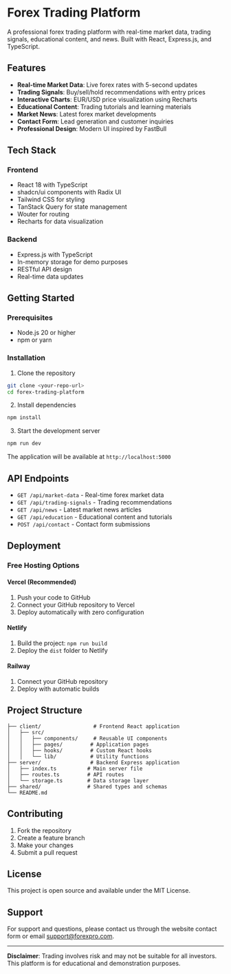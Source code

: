 # Forex Trading Platform

A professional forex trading platform with real-time market data, trading signals, educational content, and news. Built with React, Express.js, and TypeScript.

## Features

- **Real-time Market Data**: Live forex rates with 5-second updates
- **Trading Signals**: Buy/sell/hold recommendations with entry prices
- **Interactive Charts**: EUR/USD price visualization using Recharts
- **Educational Content**: Trading tutorials and learning materials
- **Market News**: Latest forex market developments
- **Contact Form**: Lead generation and customer inquiries
- **Professional Design**: Modern UI inspired by FastBull

## Tech Stack

### Frontend
- React 18 with TypeScript
- shadcn/ui components with Radix UI
- Tailwind CSS for styling
- TanStack Query for state management
- Wouter for routing
- Recharts for data visualization

### Backend
- Express.js with TypeScript
- In-memory storage for demo purposes
- RESTful API design
- Real-time data updates

## Getting Started

### Prerequisites
- Node.js 20 or higher
- npm or yarn

### Installation

1. Clone the repository
```bash
git clone <your-repo-url>
cd forex-trading-platform
```

2. Install dependencies
```bash
npm install
```

3. Start the development server
```bash
npm run dev
```

The application will be available at `http://localhost:5000`

## API Endpoints

- `GET /api/market-data` - Real-time forex market data
- `GET /api/trading-signals` - Trading recommendations
- `GET /api/news` - Latest market news articles
- `GET /api/education` - Educational content and tutorials
- `POST /api/contact` - Contact form submissions

## Deployment

### Free Hosting Options

#### Vercel (Recommended)
1. Push your code to GitHub
2. Connect your GitHub repository to Vercel
3. Deploy automatically with zero configuration

#### Netlify
1. Build the project: `npm run build`
2. Deploy the `dist` folder to Netlify

#### Railway
1. Connect your GitHub repository
2. Deploy with automatic builds

## Project Structure

```
├── client/                 # Frontend React application
│   ├── src/
│   │   ├── components/     # Reusable UI components
│   │   ├── pages/         # Application pages
│   │   ├── hooks/         # Custom React hooks
│   │   └── lib/           # Utility functions
├── server/                # Backend Express application
│   ├── index.ts          # Main server file
│   ├── routes.ts         # API routes
│   └── storage.ts        # Data storage layer
├── shared/               # Shared types and schemas
└── README.md
```

## Contributing

1. Fork the repository
2. Create a feature branch
3. Make your changes
4. Submit a pull request

## License

This project is open source and available under the MIT License.

## Support

For support and questions, please contact us through the website contact form or email support@forexpro.com.

---

**Disclaimer**: Trading involves risk and may not be suitable for all investors. This platform is for educational and demonstration purposes.